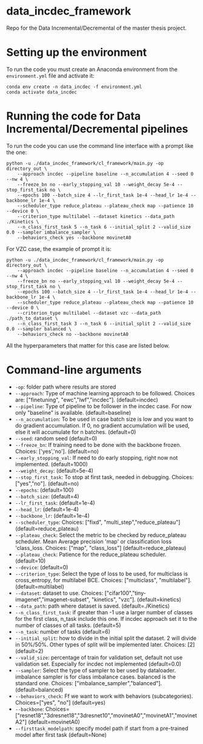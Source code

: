 # data_incdec_framework

Repo for the Data Incremental/Decremental of the master thesis project.

# Setting up the environment

To run the code you must create an Anaconda environment from the `environment.yml` file and activate it:

```
conda env create -n data_incdec -f environment.yml 
conda activate data_incdec
```

# Running the code for Data Incremental/Decremental pipelines

To run the code you can use the command line interface with a prompt like the one:

```
python -u ./data_incdec_framework/cl_framework/main.py -op directory_out \
    --approach incdec --pipeline baseline --n_accumulation 4 --seed 0 --nw 4 \
    --freeze_bn no --early_stopping_val 10 --weight_decay 5e-4 --stop_first_task no \
    --epochs 100 --batch_size 4 --lr_first_task 1e-4 --head_lr 1e-4 --backbone_lr 1e-4 \
    --scheduler_type reduce_plateau --plateau_check map --patience 10 --device 0 \
    --criterion_type multilabel --dataset kinetics --data_path ./Kinetics \
    --n_class_first_task 5 --n_task 6 --initial_split 2 --valid_size 0.0 --sampler imbalance_sampler \
    --behaviors_check yes --backbone movinetA0
```

For VZC case, the example of prompt it is:

```
python -u ./data_incdec_framework/cl_framework/main.py -op directory_out \
    --approach incdec --pipeline baseline --n_accumulation 4 --seed 0 --nw 4 \
    --freeze_bn no --early_stopping_val 10 --weight_decay 5e-4 --stop_first_task no \
    --epochs 100 --batch_size 4 --lr_first_task 1e-4 --head_lr 1e-4 --backbone_lr 1e-4 \
    --scheduler_type reduce_plateau --plateau_check map --patience 10 --device 0 \
    --criterion_type multilabel --dataset vzc --data_path ./path_to_dataset \
    --n_class_first_task 3 --n_task 6 --initial_split 2 --valid_size 0.0 --sampler balanced \
    --behaviors_check no --backbone movinetA0
```

All the hyperparameters that matter for this case are listed below.

# Command-line arguments
* `-op`: folder path where results are stored
* `--approach`: Type of machine learning approach to be followed. Choices are: ["finetuning", "ewc","lwf","incdec"]. (default=incdec)
* `--pipeline`: Type of pipeline to be follower in the incdec case. For now only "baseline" is available. (default=baseline)
* `--n_accumulation`: To be used in case batch size is low and you want to do gradient accumulation. If 0, no gradient accumulation will be used, else it will accumulate for n batches. (default=0)
* `--seed`: random seed (default=0)
* `--freeze_bn`: If training need to be done with the backbone frozen. Choices: ['yes','no']. (default=no)
* `--early_stopping_val`: If need to do early stopping, right now not implemented. (default=1000)
* `--weight_decay`: (default=5e-4)
* `--stop_first_task`: To stop at first task, needed in debugging. Choices: ["yes","no"]. (default=no)
* `--epochs`: (default=100)
* `--batch_size`: (default=4)
* `--lr_first_task`: (default=1e-4)
* `--head_lr`: (default=1e-4)
* `--backbone_lr`: (default=1e-4)
* `--scheduler_type`: Choices: ["fixd", "multi_step","reduce_plateau"] (default=reduce_plateau)
* `--plateau_check`: Select the metric to be checked by reduce_plateau scheduler. Mean Average precision 'map' or classification loss 'class_loss. Choices: ["map", "class_loss"] (default=reduce_plateau)
* `--plateau_check`: Patience for the reduce_plateau scheduler. (default=10)
* `--device`: (default=0)
* `--criterion_type`: Select the type of loss to be used, for multiclass is cross_entropy, for multilabel BCE. Choices: ["multiclass", "multilabel"]. (default=multilabel)
* `--dataset`: dataset to use. Choices: ["cifar100","tiny-imagenet","imagenet-subset", "kinetics", "vzc"]. (default=kinetics)
* `--data_path`: path where dataset is saved. (default=./Kinetics)
* `--n_class_first_task`: if greater than -1 use a larger number of classes for the first class, n_task include this one. If incdec approach set it to the number of classes of all tasks. (default=5)
* `--n_task`: number of tasks (default=6)
* `--initial_split`: how to divide in the initial split the dataset. 2 will divide in 50%/50%. Other types of split will be implemented later. Choices: [2] (default=2)
* `--valid_size`: percentage of train for validation set, default not use validation set. Especially for incdec not implemented (default=0.0)
* `--sampler`: Select the type of sampler to ber used by dataloader. imbalance sampler is for class imbalance cases. balanced is the standard one. Choices: ["imbalance_sampler","balanced"]. (default=balanced)
* `--behaviors_check`: Ff we want to work with behaviors (subcategories). Choices=["yes", "no"] (default=yes)
* `--backbone`: Choices=["resnet18","3dresnet18","3dresnet10","movinetA0","movinetA1","movinetA2"] (default=movinetA0)
* `--firsttask_modelpath`: specify model path if start from a pre-trained model after first task (default=None) 


